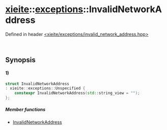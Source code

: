 # [xieite](../../xieite.md)\:\:[exceptions](../../exceptions.md)\:\:InvalidNetworkAddress
Defined in header [<xieite/exceptions/invalid_network_address.hpp>](../../../include/xieite/exceptions/invalid_network_address.hpp)

&nbsp;

## Synopsis
#### 1)
```cpp
struct InvalidNetworkAddress
: xieite::exceptions::Unspecified {
    constexpr InvalidNetworkAddress(std::string_view = "");
};
```
##### Member functions
- [InvalidNetworkAddress](./structures/invalid_network_address/1/operators/constructor.md)
